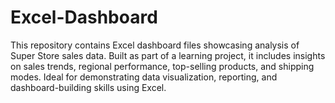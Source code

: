 # Excel-Dashboard
This repository contains Excel dashboard files showcasing analysis of Super Store sales data. Built as part of a learning project, it includes insights on sales trends, regional performance, top-selling products, and shipping modes. Ideal for demonstrating data visualization, reporting, and dashboard-building skills using Excel.
